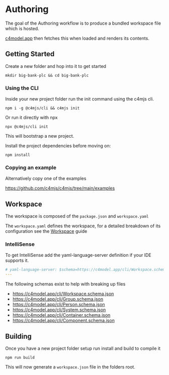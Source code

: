 # Authoring

The goal of the Authoring workflow is to produce a bundled workspace file which is hosted.

[c4model.app](https://c4model.app) then fetches this when loaded and renders its contents.

## Getting Started

Create a new folder and hop into it to get started

```shell
mkdir big-bank-plc && cd big-bank-plc
```

### Using the CLI

Inside your new project folder run the init command using the c4mjs cli.

```shell
npm i -g @c4mjs/cli && c4mjs init
```

Or run it directly with npx

```shell
npx @c4mjs/cli init
```

This will bootstrap a new project.

Install the project dependencies before moving on:

```shell
npm install
```

### Copying an example

Alternatively copy one of the examples

https://github.com/c4mjs/c4mjs/tree/main/examples

## Workspace

The workspace is composed of the `package.json` and `workspace.yaml`

The `workspace.yaml` defines the workspace, for a detailed breakdown of its configuration see the [Workspace](./source-workspace-definitions-workspace) guide

### IntelliSense

To get IntelliSense add the yaml-language-server definition if your IDE supports it.

```yaml
# yaml-language-server: $schema=https://c4model.app/cli/Workspace.schema.json
---
```

The following schemas exist to help with breaking up files

- https://c4model.app/cli/Workspace.schema.json
- https://c4model.app/cli/Group.schema.json
- https://c4model.app/cli/Person.schema.json
- https://c4model.app/cli/System.schema.json
- https://c4model.app/cli/Container.schema.json
- https://c4model.app/cli/Component.schema.json

## Building

Once you have a new project folder setup run install and build to compile it

```shell
npm run build
```

This will now generate a `workspace.json` file in the folders root.
